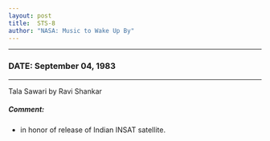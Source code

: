 ```yaml
---
layout: post
title:  STS-8
author: "NASA: Music to Wake Up By"
---
```


----
### DATE: September 04, 1983
----
Tala Sawari by Ravi Shankar

##### Comment:
* in honor of release of Indian INSAT satellite.
